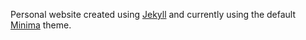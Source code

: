 Personal website created using [Jekyll](https://jekyllrb.com/) and currently using the default [Minima](https://github.com/jekyll/minima) theme.
